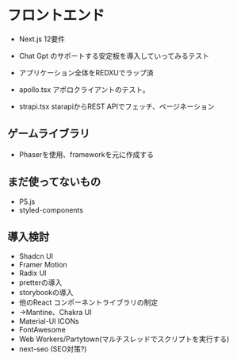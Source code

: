 # フロントエンド

- Next.js 12要件
- Chat Gpt のサポートする安定板を導入していってみるテスト

- アプリケーション全体をREDXUでラップ済
- apollo.tsx アポロクライアントのテスト。
- strapi.tsx starapiからREST APIでフェッチ、ページネーション

## ゲームライブラリ
- Phaserを使用、frameworkを元に作成する

## まだ使ってないもの
- P5.js
- styled-components

## 導入検討
- Shadcn UI
- Framer Motion
- Radix UI
- pretterの導入
- storybookの導入
- 他のReact コンポーネントライブラリの制定
- →Mantine、Chakra UI
- Material-UI ICONs
- FontAwesome
- Web Workers/Partytown(マルチスレッドでスクリプトを実行する)
- next-seo (SEO対策?)